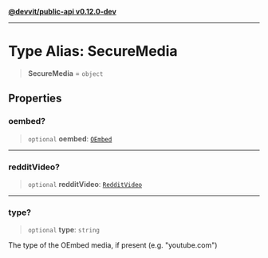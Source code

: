 [**@devvit/public-api v0.12.0-dev**](../../README.md)

---

# Type Alias: SecureMedia

> **SecureMedia** = `object`

## Properties

<a id="oembed"></a>

### oembed?

> `optional` **oembed**: [`OEmbed`](OEmbed.md)

---

<a id="redditvideo"></a>

### redditVideo?

> `optional` **redditVideo**: [`RedditVideo`](RedditVideo.md)

---

<a id="type"></a>

### type?

> `optional` **type**: `string`

The type of the OEmbed media, if present (e.g. "youtube.com")
